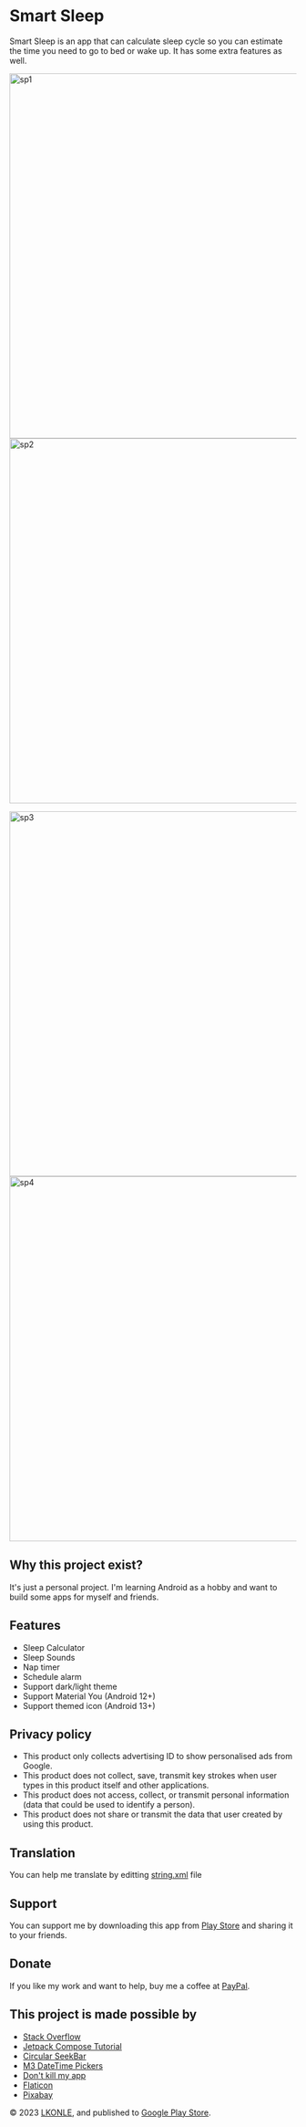 # Smart Sleep

Smart Sleep is an app that can calculate sleep cycle so you can estimate the time you need to go to bed or wake up. It has some extra features as well.
<p>
  <img src="https://fdsrepo.cf/download/sample_1.jpg" alt="sp1"  height="640px"/>
  <img src="https://fdsrepo.cf/download/sample_2.jpg" alt="sp2"  height="640px"/>
</p>
<p>
  <img src="https://fdsrepo.cf/download/sample_3.jpg" alt="sp3"  height="640px"/>
  <img src="https://fdsrepo.cf/download/sample_4.jpg" alt="sp4"  height="640px"/>
</p>


## Why this project exist?

It's just a personal project. I'm learning Android as a hobby and want to build some apps for myself and friends.

## Features

- Sleep Calculator
- Sleep Sounds
- Nap timer
- Schedule alarm
- Support dark/light theme
- Support Material You (Android 12+)
- Support themed icon (Android 13+)

## Privacy policy
- This product only collects advertising ID to show personalised ads from Google.
- This product does not collect, save, transmit key strokes when user types in this product itself and other applications.
- This product does not access, collect, or transmit personal information (data that could be used to identify a person).
- This product does not share or transmit the data that user created by using this product.

## Translation

You can help me translate by editting [string.xml](https://github.com/ClearAll2/SmartSleepRepo/blob/main/strings.xml) file

## Support

You can support me by downloading this app from [Play Store](https://play.google.com/store/apps/details?id=com.lkonlesoft.smartsleep) and sharing it to your friends.

## Donate

If you like my work and want to help, buy me a coffee at [PayPal](https://paypal.me/clearall2?country.x=VN&locale.x=en_US).

## This project is made possible by
- [Stack Overflow](https://stackoverflow.com/)
- [Jetpack Compose Tutorial](https://www.jetpackcompose.net/)
- [Circular SeekBar](https://github.com/ningyuv/CircularSeekBar?ref=androidexample365.com)
- [M3 DateTime Pickers](https://github.com/marosseleng/compose-material3-datetime-pickers)
- [Don't kill my app](https://dontkillmyapp.com/)
- [Flaticon](https://www.flaticon.com/)
- [Pixabay](https://pixabay.com/)

© 2023 [LKONLE](https://t.me/lkonle), and published to [Google Play Store](https://play.google.com/store/apps/details?id=com.lkonlesoft.smartsleep).
